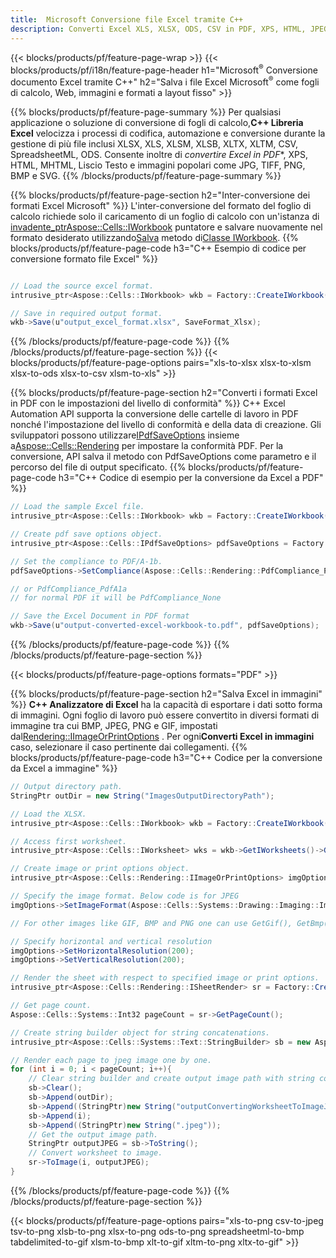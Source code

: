 ```yaml
---
title:  Microsoft Conversione file Excel tramite C++
description: Converti Excel XLS, XLSX, ODS, CSV in PDF, XPS, HTML, JPEG e altri formati con poche righe di codice C++.
---
```

{{< blocks/products/pf/feature-page-wrap >}}
{{< blocks/products/pf/i18n/feature-page-header h1="Microsoft<sup>&reg;</sup> Conversione documento Excel tramite C++" h2="Salva i file Excel Microsoft<sup>&reg;</sup> come fogli di calcolo, Web, immagini e formati a layout fisso" >}}

{{% blocks/products/pf/feature-page-summary %}}
 Per qualsiasi applicazione o soluzione di conversione di fogli di calcolo,**C++ Libreria Excel** velocizza i processi di codifica, automazione e conversione durante la gestione di più file inclusi XLSX, XLS, XLSM, XLSB, XLTX, XLTM, CSV, SpreadsheetML, ODS. Consente inoltre di *convertire Excel in PDF**, XPS, HTML, MHTML, Liscio Testo e immagini popolari come JPG, TIFF, PNG, BMP e SVG.
{{% /blocks/products/pf/feature-page-summary %}}

{{% blocks/products/pf/feature-page-section h2="Inter-conversione dei formati Excel Microsoft" %}}
 L'inter-conversione del formato del foglio di calcolo richiede solo il caricamento di un foglio di calcolo con un'istanza di[ invadente_ptr<Aspose::Cells::IWorkbook>](https://reference.aspose.com/cells/cpp/class/aspose.cells.i_workbook) puntatore e salvare nuovamente nel formato desiderato utilizzando[Salva](https://reference.aspose.com/cells/cpp/class/aspose.cells.i_workbook#a9460f52a2dec8f4bf623a4905167d997) metodo di[Classe IWorkbook](https://reference.aspose.com/cells/cpp/class/aspose.cells.i_workbook).
{{% blocks/products/pf/feature-page-code h3="C++ Esempio di codice per conversione formato file Excel" %}}

```cs

// Load the source excel format.
intrusive_ptr<Aspose::Cells::IWorkbook> wkb = Factory::CreateIWorkbook(u"src_excel_file.xls");

// Save in required output format.
wkb->Save(u"output_excel_format.xlsx", SaveFormat_Xlsx);

```
{{% /blocks/products/pf/feature-page-code %}}
{{% /blocks/products/pf/feature-page-section %}}
{{< blocks/products/pf/feature-page-options pairs="xls-to-xlsx xlsx-to-xlsm xlsx-to-ods xlsx-to-csv xlsm-to-xls" >}}


{{% blocks/products/pf/feature-page-section h2="Converti i formati Excel in PDF con le impostazioni del livello di conformità" %}}
 C++ Excel Automation API supporta la conversione delle cartelle di lavoro in PDF nonché l'impostazione del livello di conformità e della data di creazione. Gli sviluppatori possono utilizzare[IPdfSaveOptions](https://reference.aspose.com/cells/cpp/class/aspose.cells.i_pdf_save_options) insieme a[Aspose::Cells::Rendering](https://reference.aspose.com/cells/cpp/namespace/aspose.cells.rendering) per impostare la conformità PDF. Per la conversione, API salva il metodo con PdfSaveOptions come parametro e il percorso del file di output specificato.
{{% blocks/products/pf/feature-page-code h3="C++ Codice di esempio per la conversione da Excel a PDF" %}}

```cs
// Load the sample Excel file.
intrusive_ptr<Aspose::Cells::IWorkbook> wkb = Factory::CreateIWorkbook(u"sample-convert-excel-to.pdf");

// Create pdf save options object.
intrusive_ptr<Aspose::Cells::IPdfSaveOptions> pdfSaveOptions = Factory::CreateIPdfSaveOptions();

// Set the compliance to PDF/A-1b.
pdfSaveOptions->SetCompliance(Aspose::Cells::Rendering::PdfCompliance_PdfA1b);

// or PdfCompliance_PdfA1a 
// for normal PDF it will be PdfCompliance_None

// Save the Excel Document in PDF format
wkb->Save(u"output-converted-excel-workbook-to.pdf", pdfSaveOptions);


```
{{% /blocks/products/pf/feature-page-code %}}
{{% /blocks/products/pf/feature-page-section %}}

{{< blocks/products/pf/feature-page-options formats="PDF" >}}

{{% blocks/products/pf/feature-page-section h2="Salva Excel in immagini" %}}
**C++ Analizzatore di Excel** ha la capacità di esportare i dati sotto forma di immagini. Ogni foglio di lavoro può essere convertito in diversi formati di immagine tra cui BMP, JPEG, PNG e GIF, impostati dal[Rendering::IImageOrPrintOptions](https://reference.aspose.com/cells/cpp/class/aspose.cells.rendering.i_image_or_print_options) . Per ogni**Converti Excel in immagini** caso, selezionare il caso pertinente dai collegamenti.
{{% blocks/products/pf/feature-page-code h3="C++ Codice per la conversione da Excel a immagine" %}}

```cs
// Output directory path.
StringPtr outDir = new String("ImagesOutputDirectoryPath");

// Load the XLSX.
intrusive_ptr<Aspose::Cells::IWorkbook> wkb = Factory::CreateIWorkbook(u"source-excel-file.xlsx");

// Access first worksheet.
intrusive_ptr<Aspose::Cells::IWorksheet> wks = wkb->GetIWorksheets()->GetObjectByIndex(0);

// Create image or print options object.
intrusive_ptr<Aspose::Cells::Rendering::IImageOrPrintOptions> imgOptions = Factory::CreateIImageOrPrintOptions();

// Specify the image format. Below code is for JPEG
imgOptions->SetImageFormat(Aspose::Cells::Systems::Drawing::Imaging::ImageFormat::GetJpeg());

// For other images like GIF, BMP and PNG one can use GetGif(), GetBmp() and GetPng() respectively 

// Specify horizontal and vertical resolution
imgOptions->SetHorizontalResolution(200);
imgOptions->SetVerticalResolution(200);

// Render the sheet with respect to specified image or print options.
intrusive_ptr<Aspose::Cells::Rendering::ISheetRender> sr = Factory::CreateISheetRender(wks, imgOptions);

// Get page count.
Aspose::Cells::Systems::Int32 pageCount = sr->GetPageCount();

// Create string builder object for string concatenations.
intrusive_ptr<Aspose::Cells::Systems::Text::StringBuilder> sb = new Aspose::Cells::Systems::Text::StringBuilder();

// Render each page to jpeg image one by one.
for (int i = 0; i < pageCount; i++){
	// Clear string builder and create output image path with string concatenations.
	sb->Clear();
	sb->Append(outDir);
	sb->Append((StringPtr)new String("outputConvertingWorksheetToImageJPEG_"));
	sb->Append(i);
	sb->Append((StringPtr)new String(".jpeg"));
	// Get the output image path.
	StringPtr outputJPEG = sb->ToString();
	// Convert worksheet to image.
	sr->ToImage(i, outputJPEG);
}
```
{{% /blocks/products/pf/feature-page-code %}}
{{% /blocks/products/pf/feature-page-section %}}

{{< blocks/products/pf/feature-page-options pairs="xls-to-png csv-to-jpeg tsv-to-png xlsb-to-png xlsx-to-png ods-to-png spreadsheetml-to-bmp tabdelimited-to-gif xlsm-to-bmp xlt-to-gif xltm-to-png xltx-to-gif" >}}
